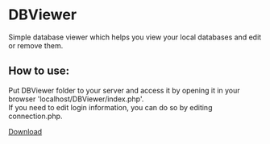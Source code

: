 # DBViewer
Simple database viewer which helps you view your local databases and edit or remove them.

## How to use:

Put DBViewer folder to your server and access it by opening it in your browser 'localhost/DBViewer/index.php'.<br>
If you need to edit login information, you can do so by editing connection.php.

[Download](https://github.com/MikkoHuttunen/DBViewer/raw/master/DBViewer.zip)
